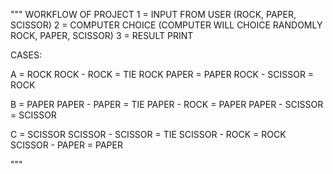 """
WORKFLOW OF PROJECT
1 = INPUT FROM USER (ROCK, PAPER, SCISSOR)
2 = COMPUTER CHOICE (COMPUTER WILL CHOICE RANDOMLY ROCK, PAPER, SCISSOR)
3 = RESULT PRINT

CASES:

A = ROCK
ROCK - ROCK = TIE
ROCK PAPER = PAPER 
ROCK - SCISSOR = ROCK


B = PAPER
PAPER - PAPER = TIE
PAPER - ROCK = PAPER
PAPER - SCISSOR = SCISSOR


C = SCISSOR
SCISSOR - SCISSOR = TIE
SCISSOR - ROCK = ROCK
SCISSOR - PAPER = PAPER

"""